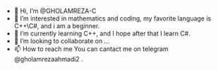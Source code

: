 - 👋 Hi, I’m @GHOLAMREZA-C
- 👀 I’m interested in mathematics and coding, my favorite language is C++\C#, and i am a beginner.
- 🌱 I’m currently learning C++, and I hope after that I learn C#.
- 💞️ I’m looking to collaborate on ...
- 📫 How to reach me You can cantact me on telegram @gholamrezaahmadi2 .

<!---
GHOLAMREZA-C/GHOLAMREZA-C is a ✨ special ✨ repository because its `README.md` (this file) appears on your GitHub profile.
You can click the Preview link to take a look at your changes.
--->
